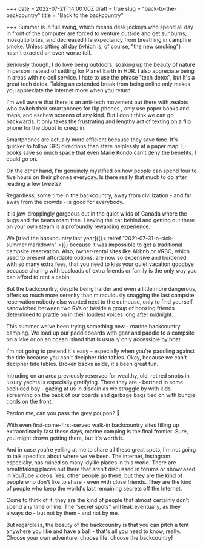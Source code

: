 +++
date = 2022-07-21T14:00:00Z
draft = true
slug = "back-to-the-backcountry"
title = "Back to the backcountry"

+++
Summer is in full swing, which means desk jockeys who spend all day in front of the computer are forced to venture outside and get sunburns, mosquito bites, and decreased life expectancy from breathing in campfire smoke. Unless sitting all day (which is, of course, "the new smoking") hasn't exacted an even worse toll.

Seriously though, I do love being outdoors, soaking up the beauty of nature in person instead of settling for Planet Earth in HDR. I also appreciate being in areas with no cell service. I hate to use the phrase "tech detox", but it's a great tech detox. Taking an extended break from being online only makes you appreciate the internet more when you return.

I'm well aware that there is an anti-tech movement out there with zealots who switch their smartphones for flip phones , only use paper books and maps, and eschew screens of any kind. But I don't think we can go backwards. It only takes the frustrating and lengthy act of texting on a flip phone for the doubt to creep in.

Smartphones are actually more efficient because they save time. It's quicker to follow GPS directions than stare helplessly at a paper map. E-books save so much space that even Marie Kondo can't deny the benefits. I could go on.

On the other hand, I'm genuinely mystified on how people can spend four to five hours on their phones everyday. Is there really that much to do after reading a few tweets?

Regardless, some time in the backcountry, away from civilization - and far away from the crowds - is good for everybody.

<!--more-->

It is jaw-droppingly gorgeous out in the quiet wilds of Canada where the bugs and the bears roam free. Leaving the car behind and getting out there on your own steam is a profoundly rewarding experience.

We [tried the backcountry last year]({{< relref "2021-07-31-a-sick-summer.markdown" >}}) because it was impossible to get a traditional campsite reservation. Also, owner-rental sites like Airbnb or VRBO, which used to present affordable options, are now so expensive and burdened with so many extra fees, that you need to kiss your quiet vacation goodbye because sharing with busloads of extra friends or family is the only way you can afford to rent a cabin.

But the backcountry, despite being harder and even a little more dangerous, offers so much more serenity than miraculously snagging the last campsite reservation nobody else wanted next to the outhouse, only to find yourself sandwiched between two RVs or beside a group of boozing friends determined to prattle on in their loudest voices long after midnight.

This summer we've been trying something new - marine backcountry camping. We load up our paddleboards with gear and paddle to a campsite on a lake or on an ocean island that is usually only accessible by boat.

I'm not going to pretend it's easy - especially when you're paddling against the tide because you can't decipher tide tables. Okay, because _we_ can't decipher tide tables. Broken backs aside, it's been great fun.

Intruding on an area previously reserved for wealthy, old, retired snobs in luxury yachts is especially gratifying. There they are - berthed in some secluded bay - gazing at us in disdain as we struggle by with kids screaming on the back of our boards and garbage bags tied on with bungie cords on the front.

Pardon me, can you pass the grey poupon? 🤣

With even first-come-first-served walk-in backcountry sites filling up extraordinarily fast these days, marine camping is the final frontier. Sure, you might drown getting there, but it's worth it.

And in case you're yelling at me to share all these great spots, I'm not going to talk specifics about where we've been. The internet, Instagram especially, has ruined so many idyllic places in this world. There are breathtaking places out there that aren't discussed in forums or showcased in YouTube videos. Yes, other people go there, but they are the kind of people who don't like to share - even with close friends. They are the kind of people who keep the world's last remaining secrets off the Internet.

Come to think of it, they are the kind of people that almost certainly don't spend any time online. The "secret spots" will leak eventually, as they always do - but not by them - and not by me.

But regardless, the beauty of the backcountry is that you can pitch a tent anywhere you like and have a ball - that's all you need to know, really. Choose your own adventure, choose life, choose the backcountry!